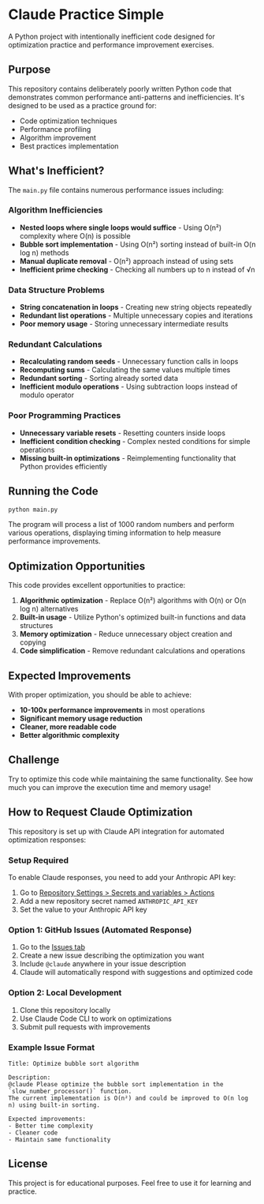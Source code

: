 # Claude Practice Simple

A Python project with intentionally inefficient code designed for optimization practice and performance improvement exercises.

## Purpose

This repository contains deliberately poorly written Python code that demonstrates common performance anti-patterns and inefficiencies. It's designed to be used as a practice ground for:

- Code optimization techniques
- Performance profiling
- Algorithm improvement
- Best practices implementation

## What's Inefficient?

The `main.py` file contains numerous performance issues including:

### Algorithm Inefficiencies
- **Nested loops where single loops would suffice** - Using O(n²) complexity where O(n) is possible
- **Bubble sort implementation** - Using O(n²) sorting instead of built-in O(n log n) methods
- **Manual duplicate removal** - O(n²) approach instead of using sets
- **Inefficient prime checking** - Checking all numbers up to n instead of √n

### Data Structure Problems
- **String concatenation in loops** - Creating new string objects repeatedly
- **Redundant list operations** - Multiple unnecessary copies and iterations
- **Poor memory usage** - Storing unnecessary intermediate results

### Redundant Calculations
- **Recalculating random seeds** - Unnecessary function calls in loops
- **Recomputing sums** - Calculating the same values multiple times
- **Redundant sorting** - Sorting already sorted data
- **Inefficient modulo operations** - Using subtraction loops instead of modulo operator

### Poor Programming Practices
- **Unnecessary variable resets** - Resetting counters inside loops
- **Inefficient condition checking** - Complex nested conditions for simple operations
- **Missing built-in optimizations** - Reimplementing functionality that Python provides efficiently

## Running the Code

```bash
python main.py
```

The program will process a list of 1000 random numbers and perform various operations, displaying timing information to help measure performance improvements.

## Optimization Opportunities

This code provides excellent opportunities to practice:

1. **Algorithmic optimization** - Replace O(n²) algorithms with O(n) or O(n log n) alternatives
2. **Built-in usage** - Utilize Python's optimized built-in functions and data structures
3. **Memory optimization** - Reduce unnecessary object creation and copying
4. **Code simplification** - Remove redundant calculations and operations

## Expected Improvements

With proper optimization, you should be able to achieve:
- **10-100x performance improvements** in most operations
- **Significant memory usage reduction**
- **Cleaner, more readable code**
- **Better algorithmic complexity**

## Challenge

Try to optimize this code while maintaining the same functionality. See how much you can improve the execution time and memory usage!

## How to Request Claude Optimization

This repository is set up with Claude API integration for automated optimization responses:

### Setup Required
To enable Claude responses, you need to add your Anthropic API key:
1. Go to [Repository Settings > Secrets and variables > Actions](https://github.com/benstanbury/claude-practice-simple/settings/secrets/actions)
2. Add a new repository secret named `ANTHROPIC_API_KEY`
3. Set the value to your Anthropic API key

### Option 1: GitHub Issues (Automated Response)
1. Go to the [Issues tab](https://github.com/benstanbury/claude-practice-simple/issues)
2. Create a new issue describing the optimization you want
3. Include `@claude` anywhere in your issue description
4. Claude will automatically respond with suggestions and optimized code

### Option 2: Local Development
1. Clone this repository locally
2. Use Claude Code CLI to work on optimizations
3. Submit pull requests with improvements

### Example Issue Format
```
Title: Optimize bubble sort algorithm

Description: 
@claude Please optimize the bubble sort implementation in the `slow_number_processor()` function. 
The current implementation is O(n²) and could be improved to O(n log n) using built-in sorting.

Expected improvements:
- Better time complexity
- Cleaner code
- Maintain same functionality
```

## License

This project is for educational purposes. Feel free to use it for learning and practice.